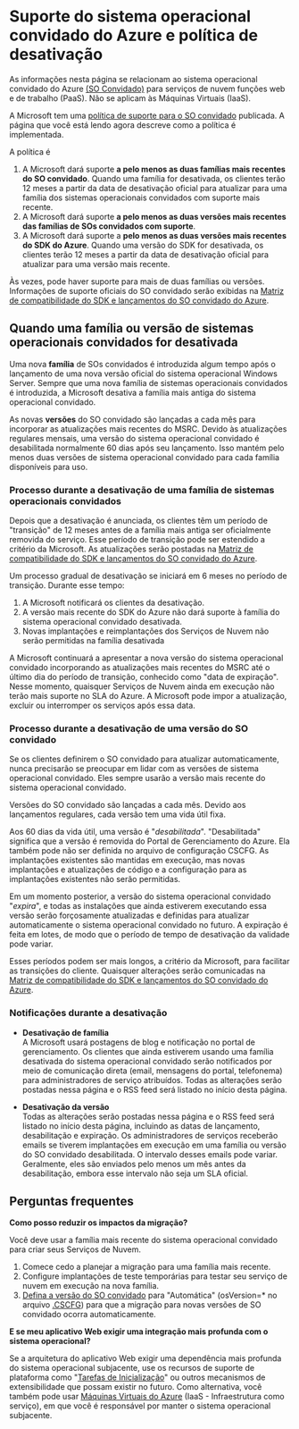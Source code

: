 <properties 
   pageTitle="Guia de capacidade de suporte e política de desativação para sistema operacional convidado do Azure | Azure" 
   description="Fornece informações sobre a que a Microsoft dará suporte como relação ao sistema operacional convidado do Azure usado pelos Serviços de Nuvem." 
   services="cloud-services" 
   documentationCenter="na" 
   authors="Thraka" 
   manager="timlt" 
   editor=""/>

<tags
   ms.service="cloud-services"
   ms.devlang="na"
   ms.topic="article"
   ms.tgt_pltfrm="na"
   ms.workload="tbd" 
   ms.date="05/19/2015"
   ms.author="adegeo"/>

# Suporte do sistema operacional convidado do Azure e política de desativação
As informações nesta página se relacionam ao sistema operacional convidado do Azure [(SO Convidado)](https://msdn.microsoft.com/library/azure/ff729422.aspx) para serviços de nuvem funções web e de trabalho (PaaS). Não se aplicam às Máquinas Virtuais (IaaS).

A Microsoft tem uma [política de suporte para o SO convidado](http://support.microsoft.com/gp/azure-cloud-lifecycle-faq) publicada. A página que você está lendo agora descreve como a política é implementada.

A política é

1. A Microsoft dará suporte **a pelo menos as duas famílias mais recentes do SO convidado**. Quando uma família for desativada, os clientes terão 12 meses a partir da data de desativação oficial para atualizar para uma família dos sistemas operacionais convidados com suporte mais recente.
2. A Microsoft dará suporte **a pelo menos as duas versões mais recentes das famílias de SOs convidados com suporte**. 
3. A Microsoft dará suporte a **pelo menos as duas versões mais recentes do SDK do Azure**. Quando uma versão do SDK for desativada, os clientes terão 12 meses a partir da data de desativação oficial para atualizar para uma versão mais recente. 

Às vezes, pode haver suporte para mais de duas famílias ou versões. Informações de suporte oficiais do SO convidado serão exibidas na [Matriz de compatibilidade do SDK e lançamentos do SO convidado do Azure](cloud-services-guestos-update-matrix.md).


## Quando uma família ou versão de sistemas operacionais convidados for desativada 


Uma nova **família** de SOs convidados é introduzida algum tempo após o lançamento de uma nova versão oficial do sistema operacional Windows Server. Sempre que uma nova família de sistemas operacionais convidados é introduzida, a Microsoft desativa a família mais antiga do sistema operacional convidado.

As novas **versões** do SO convidado são lançadas a cada mês para incorporar as atualizações mais recentes do MSRC. Devido às atualizações regulares mensais, uma versão do sistema operacional convidado é desabilitada normalmente 60 dias após seu lançamento. Isso mantém pelo menos duas versões de sistema operacional convidado para cada família disponíveis para uso.

### Processo durante a desativação de uma família de sistemas operacionais convidados 


Depois que a desativação é anunciada, os clientes têm um período de "transição" de 12 meses antes de a família mais antiga ser oficialmente removida do serviço. Esse período de transição pode ser estendido a critério da Microsoft. As atualizações serão postadas na [Matriz de compatibilidade do SDK e lançamentos do SO convidado do Azure](cloud-services-guestos-update-matrix.md).

Um processo gradual de desativação se iniciará em 6 meses no período de transição. Durante esse tempo:

1. A Microsoft notificará os clientes da desativação. 
2. A versão mais recente do SDK do Azure não dará suporte à família do sistema operacional convidado desativada.
3. Novas implantações e reimplantações dos Serviços de Nuvem não serão permitidas na família desativada

A Microsoft continuará a apresentar a nova versão do sistema operacional convidado incorporando as atualizações mais recentes do MSRC até o último dia do período de transição, conhecido como "data de expiração". Nesse momento, quaisquer Serviços de Nuvem ainda em execução não terão mais suporte no SLA do Azure. A Microsoft pode impor a atualização, excluir ou interromper os serviços após essa data.



### Processo durante a desativação de uma versão do SO convidado 
Se os clientes definirem o SO convidado para atualizar automaticamente, nunca precisarão se preocupar em lidar com as versões de sistema operacional convidado. Eles sempre usarão a versão mais recente do sistema operacional convidado.

Versões do SO convidado são lançadas a cada mês. Devido aos lançamentos regulares, cada versão tem uma vida útil fixa.

Aos 60 dias da vida útil, uma versão é "*desabilitada*". "Desabilitada" significa que a versão é removida do Portal de Gerenciamento do Azure. Ela também pode não ser definida no arquivo de configuração CSCFG. As implantações existentes são mantidas em execução, mas novas implantações e atualizações de código e a configuração para as implantações existentes não serão permitidas.

Em um momento posterior, a versão do sistema operacional convidado "*expira*", e todas as instalações que ainda estiverem executando essa versão serão forçosamente atualizadas e definidas para atualizar automaticamente o sistema operacional convidado no futuro. A expiração é feita em lotes, de modo que o período de tempo de desativação da validade pode variar.

Esses períodos podem ser mais longos, a critério da Microsoft, para facilitar as transições do cliente. Quaisquer alterações serão comunicadas na [Matriz de compatibilidade do SDK e lançamentos do SO convidado do Azure](cloud-services-guestos-update-matrix.md).



### Notificações durante a desativação 

* **Desativação de família** <br>A Microsoft usará postagens de blog e notificação no portal de gerenciamento. Os clientes que ainda estiverem usando uma família desativada do sistema operacional convidado serão notificados por meio de comunicação direta (email, mensagens do portal, telefonema) para administradores de serviço atribuídos. Todas as alterações serão postadas nessa página e o RSS feed será listado no início desta página. 


* **Desativação da versão** <br>Todas as alterações serão postadas nessa página e o RSS feed será listado no início desta página, incluindo as datas de lançamento, desabilitação e expiração. Os administradores de serviços receberão emails se tiverem implantações em execução em uma família ou versão do SO convidado desabilitada. O intervalo desses emails pode variar. Geralmente, eles são enviados pelo menos um mês antes da desabilitação, embora esse intervalo não seja um SLA oficial.


## Perguntas frequentes

**Como posso reduzir os impactos da migração?**

Você deve usar a família mais recente do sistema operacional convidado para criar seus Serviços de Nuvem.

1. Comece cedo a planejar a migração para uma família mais recente. 
2. Configure implantações de teste temporárias para testar seu serviço de nuvem em execução na nova família. 
3. [Defina a versão do SO convidado](https://msdn.microsoft.com/library/azure/gg433101.aspx) para "Automática" (osVersion=* no arquivo [.CSCFG](https://msdn.microsoft.com/library/azure/gg456324.aspx)) para que a migração para novas versões de SO convidado ocorra automaticamente.

**E se meu aplicativo Web exigir uma integração mais profunda com o sistema operacional?**

Se a arquitetura do aplicativo Web exigir uma dependência mais profunda do sistema operacional subjacente, use os recursos de suporte de plataforma como "[Tarefas de Inicialização](https://msdn.microsoft.com/library/windowsazure/gg456327.aspx)" ou outros mecanismos de extensibilidade que possam existir no futuro. Como alternativa, você também pode usar [Máquinas Virtuais do Azure](http://azure.microsoft.com/documentation/scenarios/virtual-machines/) (IaaS - Infraestrutura como serviço), em que você é responsável por manter o sistema operacional subjacente.
 

<!---HONumber=July15_HO4-->